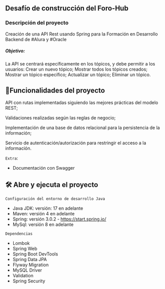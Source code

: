 ## Desafío de construcción del Foro-Hub


<h3>Descripción del proyecto</h3>

Creación de una API Rest usando Spring para la Formación en Desarrollo Backend de #Alura y #Oracle

<h5>Objetivo:</h5>
La API se centrará específicamente en los tópicos, y debe permitir a los usuarios:
Crear un nuevo tópico;
Mostrar todos los tópicos creados;
Mostrar un tópico específico;
Actualizar un tópico;
Eliminar un tópico.

## :hammer:Funcionalidades del proyecto
API con rutas implementadas siguiendo las mejores prácticas del modelo REST;

Validaciones realizadas según las reglas de negocio;

Implementación de una base de datos relacional para la persistencia de la información;

Servicio de autenticación/autorización para restringir el acceso a la información.

`Extra`:
- Documentación con Swagger

## 🛠️ Abre y ejecuta el proyecto

`Configuración del entorno de desarrollo Java`

- Java JDK: versión: 17 en adelante
- Maven: versión 4 en adelante
- Spring: versión 3.0.2 - https://start.spring.io/
- MySql: versión 8 en adelante

`Dependencias`

- Lombok
- Spring Web
- Spring Boot DevTools
- Spring Data JPA
- Flyway Migration
- MySQL Driver
- Validation
- Spring Security

